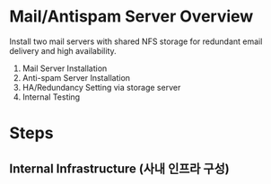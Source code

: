 # Mail/Antispam Server Overview
Install two mail servers with shared NFS storage for redundant email delivery and high availability.

1. Mail Server Installation
2. Anti-spam Server Installation
3. HA/Redundancy Setting via storage server
4. Internal Testing

# Steps

## Internal Infrastructure (사내 인프라 구성)
